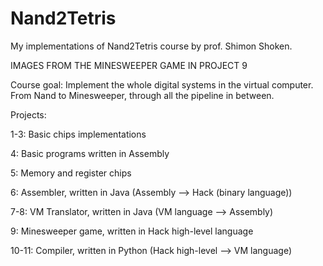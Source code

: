 # Nand2Tetris
My implementations of Nand2Tetris course by prof. Shimon Shoken.

IMAGES FROM THE MINESWEEPER GAME IN PROJECT 9

Course goal:
Implement the whole digital systems in the virtual computer. From Nand to Minesweeper, through all the pipeline in between.

Projects:

1-3: Basic chips implementations

4: Basic programs written in Assembly

5: Memory and register chips

6: Assembler, written in Java (Assembly --> Hack (binary language))

7-8: VM Translator, written in Java (VM language --> Assembly)

9: Minesweeper game, written in Hack high-level language

10-11: Compiler, written in Python (Hack high-level --> VM language)
